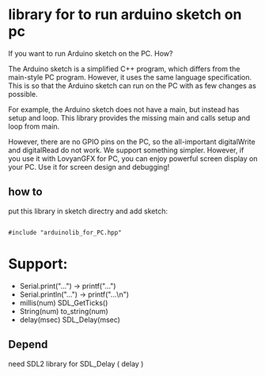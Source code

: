 # library for to run arduino sketch on pc

If you want to run Arduino sketch on the PC. How?

The Arduino sketch is a simplified C++ program, which differs from the main-style PC program. However, it uses the same language specification.
This is so that the Arduino sketch can run on the PC with as few changes as possible. 

For example, the Arduino sketch does not have a main, but instead has setup and loop. This library provides the missing main and calls setup and loop from main.

However, there are no GPIO pins on the PC, so the all-important digitalWrite and digitalRead do not work. We support something simpler.
However, if you use it with LovyanGFX for PC, you can enjoy powerful screen display on your PC. Use it for screen design and debugging!


## how to

put this library in sketch directry and add sketch:

```

#include "arduinolib_for_PC.hpp"

```

# Support:


- Serial.print("...")  -> printf("...")
- Serial.println("...") -> printf("...\n")
- millis(num) SDL_GetTicks()
- String(num) to_string(num)
- delay(msec) SDL_Delay(msec)

## Depend

need SDL2 library for SDL_Delay ( delay )
